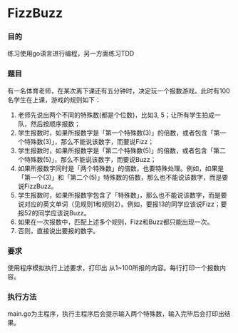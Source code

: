 # FizzBuzz

### 目的

练习使用go语言进行编程，另一方面练习TDD

### 题目

有一名体育老师，在某次离下课还有五分钟时，决定玩一个报数游戏。此时有100名学生在上课，游戏的规则如下：

1. 老师先说出两个不同的特殊数(都是个位数)，比如3, 5；让所有学生拍成一队，然后按顺序报数；
2. 学生报数时，如果所报数字是「第一个特殊数(3)」的倍数，或者包含「第一个特殊数(3)」，那么不能说该数字，而要说Fizz；
3. 学生报数时，如果所报数字是「第二个特殊数(5)」的倍数，或者包含「第二个特殊数(5)」，那么不能说该数字，而要说Buzz；
4. 如果所报数字同时是「两个特殊数」的倍数，也要特殊处理。例如，如果是「第一个(3)」和「第二个(5)」特殊数的倍数，那么也不能说该数字，而是要说FizzBuzz。
5. 学生报数时，如果所报数字包含了「特殊数」，那么也不能说该数字，而是要说对应的英文单词（见规则1和规则2）。例如，要报13的同学应该说Fizz；要报52的同学应该说Buzz。
6. 如果在一次报数中，匹配上述多个规则，Fizz和Buzz都只能出现一次。
7. 否则，直接说出要报的数字。

### 要求

使用程序模拟执行上述要求，打印出 从1~100所报的内容。每行打印一个报数内容。

### 执行方法

main.go为主程序，执行主程序后会提示输入两个特殊数，输入完毕后会打印出结果。